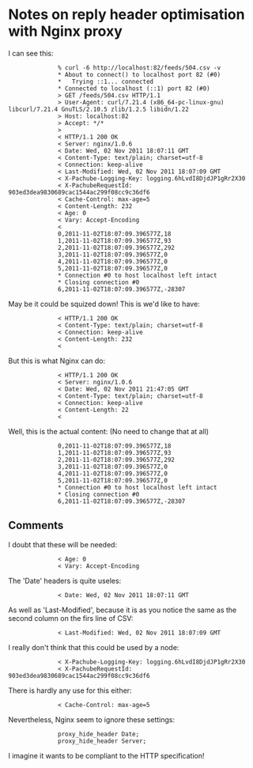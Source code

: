 # Notes on reply header optimisation with Nginx proxy

I can see this:

                  % curl -6 http://localhost:82/feeds/504.csv -v
                  * About to connect() to localhost port 82 (#0)
                  *   Trying ::1... connected
                  * Connected to localhost (::1) port 82 (#0)
                  > GET /feeds/504.csv HTTP/1.1
                  > User-Agent: curl/7.21.4 (x86_64-pc-linux-gnu) libcurl/7.21.4 GnuTLS/2.10.5 zlib/1.2.5 libidn/1.22
                  > Host: localhost:82
                  > Accept: */*
                  >
                  < HTTP/1.1 200 OK
                  < Server: nginx/1.0.6
                  < Date: Wed, 02 Nov 2011 18:07:11 GMT
                  < Content-Type: text/plain; charset=utf-8
                  < Connection: keep-alive
                  < Last-Modified: Wed, 02 Nov 2011 18:07:09 GMT
                  < X-Pachube-Logging-Key: logging.6hLvdI8DjdJP1gRr2X30
                  < X-PachubeRequestId: 903ed3dea9830689cac1544ac299f08cc9c36df6
                  < Cache-Control: max-age=5
                  < Content-Length: 232
                  < Age: 0
                  < Vary: Accept-Encoding
                  <
                  0,2011-11-02T18:07:09.396577Z,18
                  1,2011-11-02T18:07:09.396577Z,93
                  2,2011-11-02T18:07:09.396577Z,292
                  3,2011-11-02T18:07:09.396577Z,0
                  4,2011-11-02T18:07:09.396577Z,0
                  5,2011-11-02T18:07:09.396577Z,0
                  * Connection #0 to host localhost left intact
                  * Closing connection #0
                  6,2011-11-02T18:07:09.396577Z,-28307

May be it could be squized down!
This is we'd like to have:

                  < HTTP/1.1 200 OK
                  < Content-Type: text/plain; charset=utf-8
                  < Connection: keep-alive
                  < Content-Length: 232
                  <

But this is what Nginx can do:

                  < HTTP/1.1 200 OK
                  < Server: nginx/1.0.6
                  < Date: Wed, 02 Nov 2011 21:47:05 GMT
                  < Content-Type: text/plain; charset=utf-8
                  < Connection: keep-alive
                  < Content-Length: 22
                  <

Well, this is the actual content:
(No need to change that at all)

                  0,2011-11-02T18:07:09.396577Z,18
                  1,2011-11-02T18:07:09.396577Z,93
                  2,2011-11-02T18:07:09.396577Z,292
                  3,2011-11-02T18:07:09.396577Z,0
                  4,2011-11-02T18:07:09.396577Z,0
                  5,2011-11-02T18:07:09.396577Z,0
                  * Connection #0 to host localhost left intact
                  * Closing connection #0
                  6,2011-11-02T18:07:09.396577Z,-28307

## Comments

I doubt that these will be needed:

                  < Age: 0
                  < Vary: Accept-Encoding

The 'Date' headers is quite useles:

                  < Date: Wed, 02 Nov 2011 18:07:11 GMT

As well as 'Last-Modified', because it is as you notice
the same as the second column on the firs line of CSV:

                  < Last-Modified: Wed, 02 Nov 2011 18:07:09 GMT

I really don't think that this could be used by a node:

                  < X-Pachube-Logging-Key: logging.6hLvdI8DjdJP1gRr2X30
                  < X-PachubeRequestId: 903ed3dea9830689cac1544ac299f08cc9c36df6

There is hardly any use for this either:

                  < Cache-Control: max-age=5

Nevertheless, Nginx seem to ignore these settings:

                  proxy_hide_header Date;
                  proxy_hide_header Server;

I imagine it wants to be compliant to the HTTP specification!
